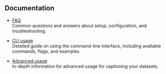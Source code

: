 ## Documentation
- [FAQ](/docs/FAQ.md)  
  Common questions and answers about setup, configuration, and troubleshooting.

- [CLI usage](/docs/CLI_USAGE.md)  
  Detailed guide on using the command-line interface, including available commands, flags, and examples.

- [Advanced usage](/docs/ADVANCED_USAGE.md)  
  In-depth information for advanced usage for captioning your datasets.
